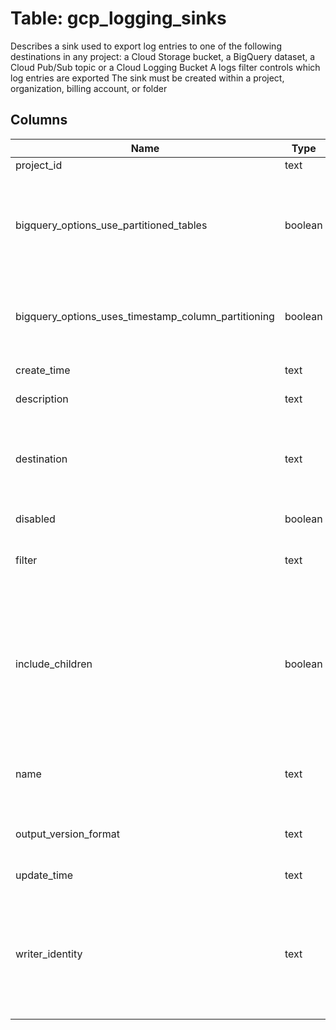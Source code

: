 
# Table: gcp_logging_sinks
Describes a sink used to export log entries to one of the following destinations in any project: a Cloud Storage bucket, a BigQuery dataset, a Cloud Pub/Sub topic or a Cloud Logging Bucket A logs filter controls which log entries are exported The sink must be created within a project, organization, billing account, or folder
## Columns
| Name        | Type           | Description  |
| ------------- | ------------- | -----  |
|project_id|text|GCP Project Id of the resource|
|bigquery_options_use_partitioned_tables|boolean|Whether to use BigQuery's partition tables (https://cloudgooglecom/bigquery/docs/partitioned-tables) By default, Logging creates dated tables based on the log entries' timestamps, eg syslog_20170523 With partitioned tables the date suffix is no longer present and special query syntax (https://cloudgooglecom/bigquery/docs/querying-partitioned-tables) has to be used instead In both cases, tables are sharded based on UTC timezone|
|bigquery_options_uses_timestamp_column_partitioning|boolean|True if new timestamp column based partitioning is in use, false if legacy ingestion-time partitioning is in use All new sinks will have this field set true and will use timestamp column based partitioning If use_partitioned_tables is false, this value has no meaning and will be false Legacy sinks using partitioned tables will have this field set to false|
|create_time|text|The creation timestamp of the sinkThis field may not be present for older sinks|
|description|text|A description of this sink The maximum length of the description is 8000 characters|
|destination|text|The export destination: "storagegoogleapiscom/[GCS_BUCKET]" "bigquerygoogleapiscom/projects/[PROJECT_ID]/datasets/[DATASET]" "pubsubgoogleapiscom/projects/[PROJECT_ID]/topics/[TOPIC_ID]" The sink's writer_identity, set when the sink is created, must have permission to write to the destination or else the log entries are not exported For more information, see Exporting Logs with Sinks (https://cloudgooglecom/logging/docs/api/tasks/exporting-logs)|
|disabled|boolean|If set to True, then this sink is disabled and it does not export any log entries|
|filter|text|An advanced logs filter (https://cloudgooglecom/logging/docs/view/advanced-queries) The only exported log entries are those that are in the resource owning the sink and that match the filter|
|include_children|boolean|This field applies only to sinks owned by organizations and folders If the field is false, the default, only the logs owned by the sink's parent resource are available for export If the field is true, then logs from all the projects, folders, and billing accounts contained in the sink's parent resource are also available for export Whether a particular log entry from the children is exported depends on the sink's filter expression For example, if this field is true, then the filter resourcetype=gce_instance would export all Compute Engine VM instance log entries from all projects in the sink's parent To only export entries from certain child projects, filter on the project part of the log name: logName:("projects/test-project1/" OR "projects/test-project2/") AND resource|
|name|text|The client-assigned sink identifier, unique within the project Example: "my-syslog-errors-to-pubsub" Sink identifiers are limited to 100 characters and can include only the following characters: upper and lower-case alphanumeric characters, underscores, hyphens, and periods First character has to be alphanumeric|
|output_version_format|text|Deprecated This field is unused  Possible values:   "VERSION_FORMAT_UNSPECIFIED" - An unspecified format version that will default to V2   "V2" - LogEntry version 2 format   "V1" - LogEntry version 1 format|
|update_time|text|The last update timestamp of the sinkThis field may not be present for older sinks|
|writer_identity|text|An IAM identity—a service account or group—under which Logging writes the exported log entries to the sink's destination This field is set by sinkscreate and sinksupdate based on the value of unique_writer_identity in those methodsUntil you grant this identity write-access to the destination, log entry exports from this sink will fail For more information, see Granting Access for a Resource (https://cloudgooglecom/iam/docs/granting-roles-to-service-accounts#granting_access_to_a_service_account_for_a_resource) Consult the destination service's documentation to determine the appropriate IAM roles to assign to the identity|
